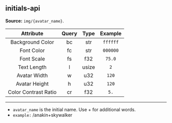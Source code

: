 initials-api
---

**Source:** `img/{avatar_name}`.

| Attribute             | Query   | Type  | Example  |
| :-------------------: |:-------:|:-----:| :------: | 
| Background Color      | bc      | str   | `ffffff` |
| Font Color            | fc      | str   | `000000` |
| Font Scale            | fs      | f32   | `75.0`   |
| Text Length           | l       | usize | `2`      |
| Avatar Width          | w       | u32   | `120`    |
| Avatar Height         | h       | u32   | `120`    |
| Color Contrast Ratio  | cr      | f32   |  `5.`    |

--------
* `avatar_name` is the initial name. Use + for additional words.
* `example:` /anakin+skywalker